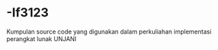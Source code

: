 # -If3123
Kumpulan source code yang digunakan dalam perkuliahan implementasi perangkat lunak UNJANI
